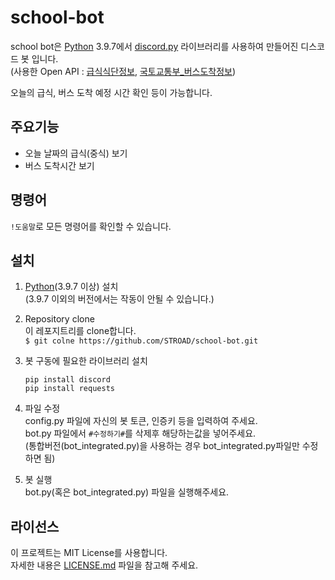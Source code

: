 # school-bot

school bot은 [Python](https://www.python.org) 3.9.7에서 [discord.py](https://github.com/Rapptz/discord.py) 라이브러리를 사용하여 만들어진 디스코드 봇 입니다.  
(사용한 Open API : [급식식단정보](https://open.neis.go.kr/portal/data/service/selectServicePage.do?page=1&rows=10&sortColumn=&sortDirection=&infId=OPEN17320190722180924242823&infSeq=2), [국토교통부_버스도착정보](https://www.data.go.kr/data/15000757/openapi.do))


 오늘의 급식, 버스 도착 예정 시간 확인 등이 가능합니다.


## 주요기능
* 오늘 날짜의 급식(중식) 보기
* 버스 도착시간 보기

## 명령어
`!도움말`로 모든 명령어를 확인할 수 있습니다.

## 설치
1. [Python](https://www.python.org)(3.9.7 이상) 설치  
    (3.9.7 이외의 버전에서는 작동이 안될 수 있습니다.)

2. Repository clone  
    이 레포지트리를 clone합니다.  
    `$ git colne https://github.com/STROAD/school-bot.git`

3. 봇 구동에 필요한 라이브러리 설치
    ```
    pip install discord  
    pip install requests
    ```

4. 파일 수정  
    config.py 파일에 자신의 봇 토큰, 인증키 등을 입력하여 주세요.  
    bot.py 파일에서 `#수정하기#`를 삭제후 해당하는값을 넣어주세요.  
    (통합버전(bot_integrated.py)을 사용하는 경우 bot_integrated.py파일만 수정하면 됨)

5. 봇 실행  
    bot.py(혹은 bot_integrated.py) 파일을 실행해주세요.

## 라이선스
이 프로젝트는 MIT License를 사용합니다.  
자세한 내용은 [LICENSE.md](LICENSE) 파일을 참고해 주세요.
